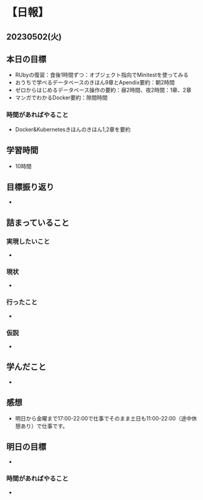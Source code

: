 # 【日報】
## 20230502(火)
## 本日の目標
- RUbyの復習：食後1時間ずつ：オブジェクト指向でMinitestを使ってみる
- おうちで学べるデータベースのきほん9章とApendix要約：朝2時間
- ゼロからはじめるデータベース操作の要約：昼2時間、夜2時間：1章、2章
- マンガでわかるDocker要約：隙間時間

### 時間があればやること
- Docker&Kubernetesきほんのきほん1,2章を要約

## 学習時間
- 10時間

## 目標振り返り
- 

## 詰まっていること
### 実現したいこと 
- 
### 現状
- 
### 行ったこと 
- 
### 仮説
- 

## 学んだこと
- 

## 感想
- 明日から金曜まで17:00-22:00で仕事でそのまま土日も11:00-22:00（途中休憩あり）で仕事です。

## 明日の目標
- 

### 時間があればやること
- 
